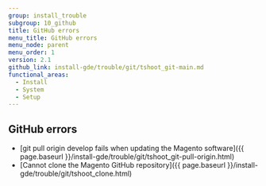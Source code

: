 ```yaml
---
group: install_trouble
subgroup: 10_github
title: GitHub errors
menu_title: GitHub errors
menu_node: parent
menu_order: 1
version: 2.1
github_link: install-gde/trouble/git/tshoot_git-main.md
functional_areas:
  - Install
  - System
  - Setup
---
```



## GitHub errors

*	[git pull origin develop fails when updating the Magento software]({{ page.baseurl }}/install-gde/trouble/git/tshoot_git-pull-origin.html)
*	[Cannot clone the Magento GitHub repository]({{ page.baseurl }}/install-gde/trouble/git/tshoot_clone.html)

